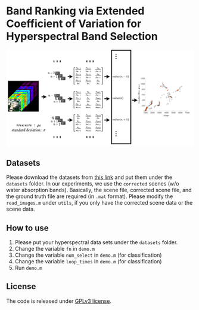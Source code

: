# Band Ranking via Extended Coefficient of Variation for Hyperspectral Band Selection

![GA](./images/GA_560_1100.png)

## Datasets

Please download the datasets from [this link](http://www.ehu.eus/ccwintco/index.php/Hyperspectral_Remote_Sensing_Scenes) and put them under the `datasets` folder. In our experiments, we use the
`corrected` scenes (w/o water absorption bands). Basically, the scene file, corrected scene file, and the ground truth file are required (in `.mat` format). Please modify the `read_images.m` under `utils`, if you only have the corrected scene data or the scene data.


## How to use

1. Please put your hyperspectral data sets under the `datasets` folder.
2. Change the variable `fn` in `demo.m`
3. Change the variable `num_select` in `demo.m` (for classification)
4. Change the variable `loop_times` in `demo.m` (for classification)
5. Run `demo.m`



## License

The code is released under [GPLv3 license](https://www.gnu.org/licenses/gpl-3.0.en.html).
